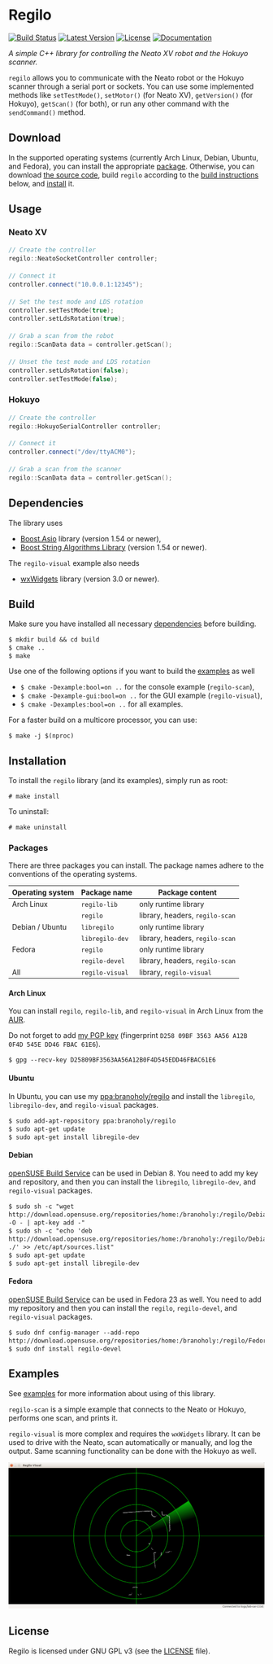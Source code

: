 # Regilo
[![Build Status](https://travis-ci.org/branoholy/regilo.svg?branch=master)](https://travis-ci.org/branoholy/regilo)
[![Latest Version](https://badges.branoholy.com/github/regilo/release)](https://github.com/branoholy/regilo/releases)
[![License](https://img.shields.io/badge/license-GPLv3-blue.svg)](LICENSE)
[![Documentation](https://codedocs.xyz/branoholy/regilo.svg)](https://codedocs.xyz/branoholy/regilo)

*A simple C++ library for controlling the Neato XV robot and the Hokuyo scanner.*

`regilo` allows you to communicate with the Neato robot or the Hokuyo scanner
through a serial port or sockets. You can use some implemented methods
like `setTestMode()`, `setMotor()` (for Neato XV), `getVersion()` (for Hokuyo),
`getScan()` (for both), or run any other command with the `sendCommand()`
method.

## Download
In the supported operating systems (currently Arch Linux, Debian, Ubuntu, and
Fedora), you can install the appropriate [package](#packages). Otherwise, you
can download [the source code](https://github.com/branoholy/regilo/releases),
build `regilo` according to the [build instructions](#build) below, and
[install](#installation) it.

## Usage

### Neato XV
```cpp
// Create the controller
regilo::NeatoSocketController controller;

// Connect it
controller.connect("10.0.0.1:12345");

// Set the test mode and LDS rotation
controller.setTestMode(true);
controller.setLdsRotation(true);

// Grab a scan from the robot
regilo::ScanData data = controller.getScan();

// Unset the test mode and LDS rotation
controller.setLdsRotation(false);
controller.setTestMode(false);
```

### Hokuyo
```cpp
// Create the controller
regilo::HokuyoSerialController controller;

// Connect it
controller.connect("/dev/ttyACM0");

// Grab a scan from the scanner
regilo::ScanData data = controller.getScan();
```

## Dependencies
The library uses

* [Boost.Asio](http://www.boost.org/doc/libs/release/doc/html/boost_asio.html)
library (version 1.54 or newer),
* [Boost String Algorithms Library](http://www.boost.org/doc/libs/release/doc/html/string_algo.html)
(version 1.54 or newer).

The `regilo-visual` example also needs

* [wxWidgets](https://www.wxwidgets.org) library (version 3.0 or newer).

## Build
Make sure you have installed all necessary [dependencies](#dependencies) before
building.

```text
$ mkdir build && cd build
$ cmake ..
$ make
```

Use one of the following options if you want to build the
[examples](examples) as well

* `$ cmake -Dexample:bool=on ..` for the console example (`regilo-scan`),
* `$ cmake -Dexample-gui:bool=on ..` for the GUI example (`regilo-visual`),
* `$ cmake -Dexamples:bool=on ..` for all examples.

For a faster build on a multicore processor, you can use:

```text
$ make -j $(nproc)
```

## Installation
To install the `regilo` library (and its examples), simply run as root:

```text
# make install
```

To uninstall:

```text
# make uninstall
```

### Packages
There are three packages you can install. The package names adhere to the
conventions of the operating systems.

| Operating system | Package name    | Package content                 |
| ---------------- | --------------- | ------------------------------- |
| Arch Linux       | `regilo-lib`    | only runtime library            |
|                  | `regilo`        | library, headers, `regilo-scan` |
| Debian / Ubuntu  | `libregilo`     | only runtime library            |
|                  | `libregilo-dev` | library, headers, `regilo-scan` |
| Fedora           | `regilo`        | only runtime library            |
|                  | `regilo-devel`  | library, headers, `regilo-scan` |
| All              | `regilo-visual` | library, `regilo-visual`        |

#### Arch Linux
You can install `regilo`, `regilo-lib`, and `regilo-visual` in Arch Linux from
the [AUR](https://aur.archlinux.org/packages/?K=regilo).

Do not forget to add
[my PGP key](http://pgp.mit.edu/pks/lookup?search=0xD25809BF3563AA56A12B0F4D545EDD46FBAC61E6&fingerprint=on)
(fingerprint `D258 09BF 3563 AA56 A12B  0F4D 545E DD46 FBAC 61E6`).

```text
$ gpg --recv-key D25809BF3563AA56A12B0F4D545EDD46FBAC61E6
```

#### Ubuntu
In Ubuntu, you can use my [ppa:branoholy/regilo](https://launchpad.net/~branoholy/+archive/ubuntu/regilo)
and install the `libregilo`, `libregilo-dev`, and `regilo-visual` packages.

```text
$ sudo add-apt-repository ppa:branoholy/regilo
$ sudo apt-get update
$ sudo apt-get install libregilo-dev
```

#### Debian
[openSUSE Build Service](https://build.opensuse.org/project/show/home:branoholy:regilo)
can be used in Debian 8. You need to add my key and repository, and then you can
install the `libregilo`, `libregilo-dev`, and `regilo-visual` packages.

```text
$ sudo sh -c "wget http://download.opensuse.org/repositories/home:/branoholy:/regilo/Debian_8.0/Release.key -O - | apt-key add -"
$ sudo sh -c "echo 'deb http://download.opensuse.org/repositories/home:/branoholy:/regilo/Debian_8.0/ ./' >> /etc/apt/sources.list"
$ sudo apt-get update
$ sudo apt-get install libregilo-dev
```

#### Fedora
[openSUSE Build Service](https://build.opensuse.org/project/show/home:branoholy:regilo)
can be used in Fedora 23 as well. You need to add my repository and then you can
install the `regilo`, `regilo-devel`, and `regilo-visual` packages.

```text
$ sudo dnf config-manager --add-repo http://download.opensuse.org/repositories/home:/branoholy:/regilo/Fedora_23/home:branoholy:regilo.repo
$ sudo dnf install regilo-devel
```

## Examples
See [examples](examples) for
more information about using of this library.

`regilo-scan` is a simple example that connects to the Neato or Hokuyo, performs
one scan, and prints it.

`regilo-visual` is more complex and requires the `wxWidgets` library. It can be
used to drive with the Neato, scan automatically or manually, and log the
output. Same scanning functionality can be done with the Hokuyo as well.

[![Regilo Visual Screenshot](examples/regilo-visual/etc/screenshot.png)](examples/regilo-visual)

## License
Regilo is licensed under GNU GPL v3 (see the [LICENSE](LICENSE) file).
